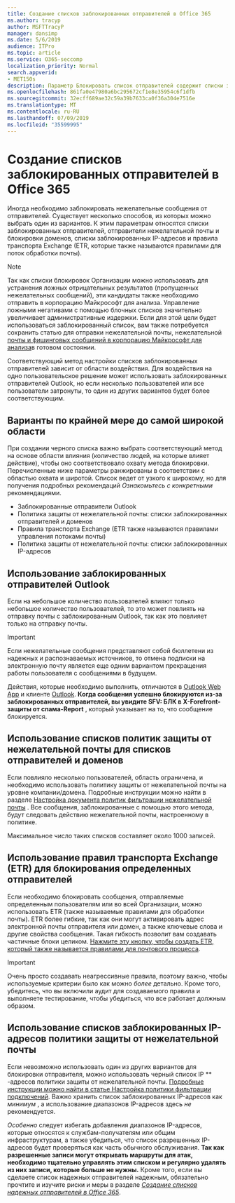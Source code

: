 ```yaml
---
title: Создание списков заблокированных отправителей в Office 365
ms.author: tracyp
author: MSFTTracyP
manager: dansimp
ms.date: 5/6/2019
audience: ITPro
ms.topic: article
ms.service: O365-seccomp
localization_priority: Normal
search.appverid:
- MET150s
description: Параметр Блокировать список отправителей содержит списки заблокированных отправителей, отправители нежелательной почты и блокировки доменов, списки заблокированных IP-адресов и правила транспорта Exchange (ETR), также называемые правилами для обработки почты.
ms.openlocfilehash: 861fa0e47980a6bc295672cf1e8e35954c6f1dfb
ms.sourcegitcommit: 32ecff689ae32c59a39b7633ca0f36a304e7516e
ms.translationtype: MT
ms.contentlocale: ru-RU
ms.lasthandoff: 07/09/2019
ms.locfileid: "35599995"
---
```

# <a name="create-block-sender-lists-in-office-365"></a>Создание списков заблокированных отправителей в Office 365

Иногда необходимо заблокировать нежелательные сообщения от отправителей. Существует несколько способов, из которых можно выбрать один из вариантов. К этим параметрам относятся списки заблокированных отправителей, отправители нежелательной почты и блокировки доменов, списки заблокированных IP-адресов и правила транспорта Exchange (ETR, которые также называются правилами для поток обработки почты).

> [!NOTE]
> Так как списки блокировок Организации можно использовать для устранения ложных отрицательных результатов (пропущенных нежелательных сообщений), эти кандидаты также необходимо отправить в корпорацию Майкрософт для анализа. Управление ложными негативами с помощью блочных списков значительно увеличивает административные издержки. Если для этой цели будет использоваться заблокированный список, вам также потребуется сохранить статью для отправки нежелательной почты, нежелательной [почты и фишинговых сообщений в корпорацию Майкрософт для анализа](https://docs.microsoft.com/en-us/office365/SecurityCompliance/submit-spam-non-spam-and-phishing-scam-messages-to-microsoft-for-analysis)в готовом состоянии.

Соответствующий метод настройки списков заблокированных отправителей зависит от области воздействия. Для воздействия на одно пользовательское решение может использовать заблокированных отправителей Outlook, но если несколько пользователей или все пользователи затронуты, то один из других вариантов будет более соответствующим.

## <a name="options-from-least-to-broadest-scope"></a>Варианты по крайней мере до самой широкой области

При создании черного списка важно выбрать соответствующий метод на основе области влияния (количество людей, на которые влияет действие), чтобы оно соответствовало охвату метода блокировки. Перечисленные ниже параметры ранжированы в соответствии с областью охвата и широтой. Список ведет от узкого к широкому, но для получения подробных рекомендаций *Ознакомьтесь с конкретными* рекомендациями.

- Заблокированные отправители Outlook
- Политика защиты от нежелательной почты: списки заблокированных отправителей и доменов
- Правила транспорта Exchange (ETR также называются правилами управления потоками почты)
- Политика защиты от нежелательной почты: списки заблокированных IP-адресов

## <a name="use-outlook-blocked-senders"></a>Использование заблокированных отправителей Outlook

Если на небольшое количество пользователей влияют только небольшое количество пользователей, то это может повлиять на отправку почты с заблокированным Outlook, так как это повлияет только на отправку почты.

> [!IMPORTANT]
> Если нежелательные сообщения представляют собой бюллетени из надежных и распознаваемых источников, то отмена подписки на электронную почту является еще одним вариантом прекращения работы пользователя с сообщениями в будущем.

Действия, которые необходимо выполнить, отличаются в [Outlook Web App](https://support.office.com/en-us/article/block-or-allow-junk-email-settings-48c9f6f7-2309-4f95-9a4d-de987e880e46) и клиенте [Outlook](https://support.office.com/en-us/article/overview-of-the-junk-email-filter-5ae3ea8e-cf41-4fa0-b02a-3b96e21de089). **Когда сообщения успешно блокируются из-за заблокированных отправителей, вы увидите SFV: БЛК в X-Forefront-защиты от спама-Report** , который указывает на то, что сообщение блокируется.

## <a name="use-anti-spam-policy-senderdomain-block-lists"></a>Использование списков политик защиты от нежелательной почты для списков отправителей и доменов

Если повлияло несколько пользователей, область ограничена, и необходимо использовать политику защиты от нежелательной почты на уровне компании/домена. Подробные инструкции можно найти в разделе [Настройка документа политик фильтрации нежелательной почты](https://docs.microsoft.com/en-us/office365/securitycompliance/configure-your-spam-filter-policies) . Все сообщения, заблокированные с помощью этого метода, будут следовать действию нежелательной почты, настроенному в политике.

Максимальное число таких списков составляет около 1000 записей.

## <a name="use-exchange-transport-rules-etrs-to-block-specific-senders"></a>Использование правил транспорта Exchange (ETR) для блокирования определенных отправителей

Если необходимо блокировать сообщения, отправляемые определенным пользователям или во всей Организации, можно использовать ETR (также называемые правилами для обработки почты). ETR более гибкие, так как они могут активировать адрес электронной почты отправителя или домен, а также ключевые слова и другие свойства сообщения. Такая гибкость позволит вам создавать частичные блоки целиком. [Нажмите эту кнопку, чтобы создать ETR, который также называется правилами для почтового процесса](https://docs.microsoft.com/en-us/office365/SecurityCompliance/use-mail-flow-rules-to-set-the-spam-confidence-level-scl-in-messages).

> [!IMPORTANT]
> Очень просто создавать неагрессивные правила, поэтому важно, чтобы используемые критерии было как можно *более* детально. Кроме того, убедитесь, что вы включили аудит для создаваемого правила и выполняете тестирование, чтобы убедиться, что все работает должным образом.

## <a name="use-anti-spam-policy-ip-block-lists"></a>Использование списков заблокированных IP-адресов политики защиты от нежелательной почты

Если невозможно использовать один из других вариантов для блокировки отправителя, можно использовать черный список IP ** -адресов политики защиты от нежелательной почты. [Подробные инструкции можно найти в статье Настройка политики фильтрации подключений](https://docs.microsoft.com/en-us/office365/securitycompliance/configure-the-connection-filter-policy). Важно хранить список заблокированных IP-адресов как *минимум* , а использование диапазонов IP-адресов здесь *не* рекомендуется.

*Особенно* следует избегать добавления диапазонов IP-адресов, которые относятся к службам-получателям или общим инфраструктурам, а также убедиться, что список разрешенных IP-адресов будет проверяться как часть обычного обслуживания. **Так как разрешенные записи могут открывать маршруты для атак, необходимо тщательно управлять этим списком и регулярно удалять из них записи, которые больше не нужны.** Кроме того, если вы сделаете список надежных отправителей надежным, обязательно прочтите и изучите риски и меры в разделе *[Создание списков надежных отправителей в Office 365](create-safe-sender-lists-in-office-365.md)*.

